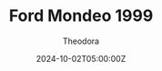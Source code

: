 ---
title: "Ford Mondeo 1999"
meta_title: ""
description: "Ford Mondeo 1999 (vrc_erc_1999_fortix) for Assetto Corsa by VRC"
date: 2024-10-02T05:00:00Z
thumb: CK20Noy
mainimage: 6VWNeFT
cargallery: ["VINi4U4", "6spmzIo", "rp3IWfq"]
categories: ["Car"]
author: "Theodora"
tags: ["Ford", "Super Touring", "USA", "R2R", "Touring car", "BTCC", "1999", "VRC"]
draft: false
link: https://mods.to/grY86839122dd5632
zipsize: "458 MB"
host: mods
manu: Ford
championship: BTCC
# logo2: Toyota-text
country: USA
year: 1999
class: Super Touring
drivetrain: FWD
engine: 1.8l Duratec V6
power: 318 bhp
torque: 284
mass: 975
speed: 275
gb: sequential
accel: 5.5 seconds
creator: VRC
creatorfull: Virtual Racing Cars
version: "1.5"
csp: "0.2.2"
carname: "Ford Mondeo"
realnale: VRC Tourers - Fortix Mando
folder: "vrc_erc_1999_fortix"
livery: "3 included"
r2r: 1
---